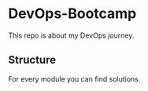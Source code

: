 # DevOps-Bootcamp
This repo is about my DevOps journey.

## Structure
For every module you can find solutions.
